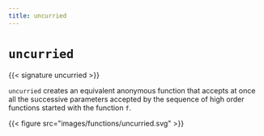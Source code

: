 ```yaml
---
title: uncurried
---
```


# `uncurried`

{{< signature uncurried >}}

`uncurried` creates an equivalent anonymous function that accepts at once all the successive parameters accepted by the sequence of high order functions started with the function `f`.

{{< figure src="images/functions/uncurried.svg" >}}
